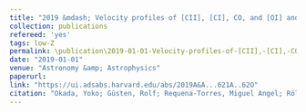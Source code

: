 ```yaml
---
title: "2019 &mdash; Velocity profiles of [CII], [CI], CO, and [OI] and physical conditions in four star-forming regions in the Large Magellanic Cloud"
collection: publications
refereed: 'yes'
tags: low-Z
permalink: \publication\2019-01-01-Velocity-profiles-of-[CII],-[CI],-CO,-and-[OI]-and-physical
date: "2019-01-01"
venue: "Astronomy &amp; Astrophysics"
paperurl:
link: "https://ui.adsabs.harvard.edu/abs/2019A&A...621A..62O"
citation: "Okada, Yoko; Güsten, Rolf; Requena-Torres, Miguel Angel; Röllig, Markus; Stutzki, Jürgen; Graf, Urs Ulrich; Hughes, Annie, Astronomy &amp; Astrophysics, Volume 621, id.A62, 27 pp."
---
```

